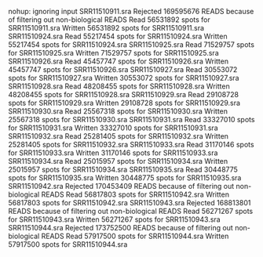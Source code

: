 nohup: ignoring input
SRR11510911.sra
Rejected 169595676 READS because of filtering out non-biological READS
Read 56531892 spots for SRR11510911.sra
Written 56531892 spots for SRR11510911.sra
SRR11510924.sra
Read 55217454 spots for SRR11510924.sra
Written 55217454 spots for SRR11510924.sra
SRR11510925.sra
Read 71529757 spots for SRR11510925.sra
Written 71529757 spots for SRR11510925.sra
SRR11510926.sra
Read 45457747 spots for SRR11510926.sra
Written 45457747 spots for SRR11510926.sra
SRR11510927.sra
Read 30553072 spots for SRR11510927.sra
Written 30553072 spots for SRR11510927.sra
SRR11510928.sra
Read 48208455 spots for SRR11510928.sra
Written 48208455 spots for SRR11510928.sra
SRR11510929.sra
Read 29108728 spots for SRR11510929.sra
Written 29108728 spots for SRR11510929.sra
SRR11510930.sra
Read 25567318 spots for SRR11510930.sra
Written 25567318 spots for SRR11510930.sra
SRR11510931.sra
Read 33327010 spots for SRR11510931.sra
Written 33327010 spots for SRR11510931.sra
SRR11510932.sra
Read 25281405 spots for SRR11510932.sra
Written 25281405 spots for SRR11510932.sra
SRR11510933.sra
Read 31170146 spots for SRR11510933.sra
Written 31170146 spots for SRR11510933.sra
SRR11510934.sra
Read 25015957 spots for SRR11510934.sra
Written 25015957 spots for SRR11510934.sra
SRR11510935.sra
Read 30448775 spots for SRR11510935.sra
Written 30448775 spots for SRR11510935.sra
SRR11510942.sra
Rejected 170453409 READS because of filtering out non-biological READS
Read 56817803 spots for SRR11510942.sra
Written 56817803 spots for SRR11510942.sra
SRR11510943.sra
Rejected 168813801 READS because of filtering out non-biological READS
Read 56271267 spots for SRR11510943.sra
Written 56271267 spots for SRR11510943.sra
SRR11510944.sra
Rejected 173752500 READS because of filtering out non-biological READS
Read 57917500 spots for SRR11510944.sra
Written 57917500 spots for SRR11510944.sra
